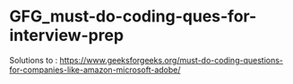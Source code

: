 # GFG_must-do-coding-ques-for-interview-prep

Solutions to :
https://www.geeksforgeeks.org/must-do-coding-questions-for-companies-like-amazon-microsoft-adobe/
